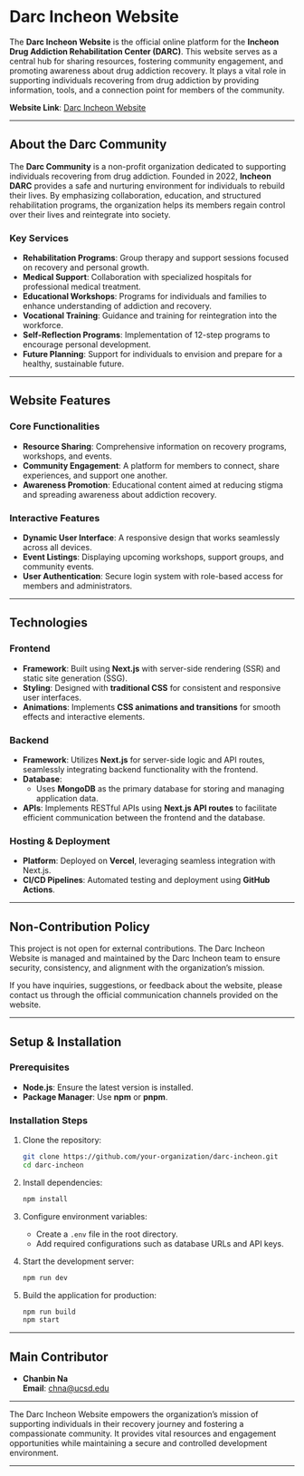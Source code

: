 

# Darc Incheon Website

The **Darc Incheon Website** is the official online platform for the **Incheon Drug Addiction Rehabilitation Center (DARC)**. This website serves as a central hub for sharing resources, fostering community engagement, and promoting awareness about drug addiction recovery. It plays a vital role in supporting individuals recovering from drug addiction by providing information, tools, and a connection point for members of the community.

**Website Link**: [Darc Incheon Website](https://www.darc-incheon.com/)

---

## **About the Darc Community**
The **Darc Community** is a non-profit organization dedicated to supporting individuals recovering from drug addiction. Founded in 2022, **Incheon DARC** provides a safe and nurturing environment for individuals to rebuild their lives. By emphasizing collaboration, education, and structured rehabilitation programs, the organization helps its members regain control over their lives and reintegrate into society.

### **Key Services**
- **Rehabilitation Programs**: Group therapy and support sessions focused on recovery and personal growth.
- **Medical Support**: Collaboration with specialized hospitals for professional medical treatment.
- **Educational Workshops**: Programs for individuals and families to enhance understanding of addiction and recovery.
- **Vocational Training**: Guidance and training for reintegration into the workforce.
- **Self-Reflection Programs**: Implementation of 12-step programs to encourage personal development.
- **Future Planning**: Support for individuals to envision and prepare for a healthy, sustainable future.

---

## **Website Features**

### **Core Functionalities**
- **Resource Sharing**: Comprehensive information on recovery programs, workshops, and events.
- **Community Engagement**: A platform for members to connect, share experiences, and support one another.
- **Awareness Promotion**: Educational content aimed at reducing stigma and spreading awareness about addiction recovery.

### **Interactive Features**
- **Dynamic User Interface**: A responsive design that works seamlessly across all devices.
- **Event Listings**: Displaying upcoming workshops, support groups, and community events.
- **User Authentication**: Secure login system with role-based access for members and administrators.

---

## **Technologies**

### **Frontend**
- **Framework**: Built using **Next.js** with server-side rendering (SSR) and static site generation (SSG).
- **Styling**: Designed with **traditional CSS** for consistent and responsive user interfaces.
- **Animations**: Implements **CSS animations and transitions** for smooth effects and interactive elements.

### **Backend**
- **Framework**: Utilizes **Next.js** for server-side logic and API routes, seamlessly integrating backend functionality with the frontend.
- **Database**: 
  - Uses **MongoDB** as the primary database for storing and managing application data.
- **APIs**: Implements RESTful APIs using **Next.js API routes** to facilitate efficient communication between the frontend and the database.

### **Hosting & Deployment**
- **Platform**: Deployed on **Vercel**, leveraging seamless integration with Next.js.
- **CI/CD Pipelines**: Automated testing and deployment using **GitHub Actions**.

---

## **Non-Contribution Policy**
This project is not open for external contributions. The Darc Incheon Website is managed and maintained by the Darc Incheon team to ensure security, consistency, and alignment with the organization’s mission.

If you have inquiries, suggestions, or feedback about the website, please contact us through the official communication channels provided on the website.

---

## **Setup & Installation**

### **Prerequisites**
- **Node.js**: Ensure the latest version is installed.
- **Package Manager**: Use **npm** or **pnpm**.

### **Installation Steps**
1. Clone the repository:
   ```bash
   git clone https://github.com/your-organization/darc-incheon.git
   cd darc-incheon
   ```

2. Install dependencies:
   ```bash
   npm install
   ```

3. Configure environment variables:
   - Create a `.env` file in the root directory.
   - Add required configurations such as database URLs and API keys.

4. Start the development server:
   ```bash
   npm run dev
   ```

5. Build the application for production:
   ```bash
   npm run build
   npm start
   ```

---

## **Main Contributor**
- **Chanbin Na**  
  **Email**: [chna@ucsd.edu](mailto:chna@ucsd.edu)

---

The Darc Incheon Website empowers the organization’s mission of supporting individuals in their recovery journey and fostering a compassionate community. It provides vital resources and engagement opportunities while maintaining a secure and controlled development environment.

---
